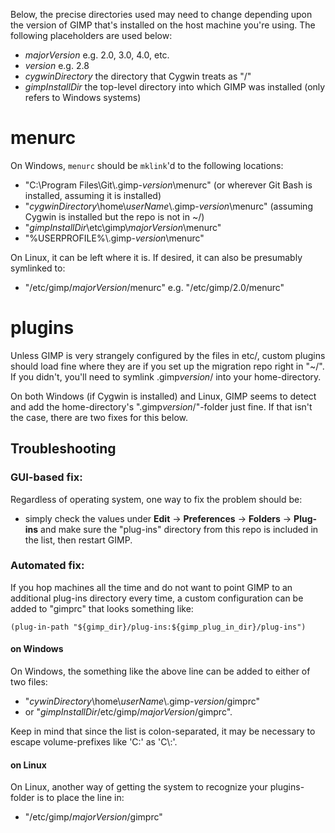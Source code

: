 Below, the precise directories used may need to change depending upon the version of GIMP that's installed on the host machine you're using. The following placeholders are used below:

* _majorVersion_ e.g. 2.0, 3.0, 4.0, etc.
* _version_ e.g. 2.8
* _cygwinDirectory_ the directory that Cygwin treats as "/"
* _gimpInstallDir_ the top-level directory into which GIMP was installed (only refers to Windows systems)

# menurc

On Windows, `menurc` should be `mklink`'d to the following locations:

* "C:\\Program Files\\Git\\.gimp-_version_\\menurc" (or wherever Git Bash is installed, assuming it is installed)
* "_cygwinDirectory_\\home\\_userName_\\.gimp-_version_\\menurc" (assuming Cygwin is installed but the repo is not in ~/)
* "_gimpInstallDir_\\etc\\gimp\\_majorVersion_\\menurc"
* "%USERPROFILE%\\.gimp-_version_\\menurc"

On Linux, it can be left where it is. If desired, it can also be presumably symlinked to:

* "/etc/gimp/_majorVersion_/menurc" e.g. "/etc/gimp/2.0/menurc"




# plugins

Unless GIMP is very strangely configured by the files in etc/, custom plugins should load fine where they are if you set up the migration repo right in "~/". If you didn't, you'll need to symlink .gimp*version*/ into your home-directory.

On both Windows (if Cygwin is installed) and Linux, GIMP seems to detect and add the home-directory's ".gimp*version*/"-folder just fine. If that isn't the case, there are two fixes for this below.



## Troubleshooting


### GUI-based fix:

Regardless of operating system, one way to fix the problem should be:

* simply check the values under **Edit** -> **Preferences** -> **Folders** -> **Plug-ins** and make sure the "plug-ins" directory from this repo is included in the list, then restart GIMP.


### Automated fix:

If you hop machines all the time and do not want to point GIMP to an additional plug-ins directory every time, a custom configuration can be added to "gimprc" that looks something like:

`(plug-in-path "${gimp_dir}/plug-ins:${gimp_plug_in_dir}/plug-ins")`
 
#### on Windows

On Windows, the something like the above line can be added to either of two files:

* "_cywinDirectory_\\home\\_userName_\\.gimp-_version_/gimprc" 
* or "_gimpInstallDir_/etc/gimp/_majorVersion_/gimprc". 

Keep in mind that since the list is colon-separated, it may be necessary to escape volume-prefixes like 'C:' as 'C\\:'.

#### on Linux

On Linux, another way of getting the system to recognize your plugins-folder is to place the line in:

* "/etc/gimp/_majorVersion_/gimprc"

